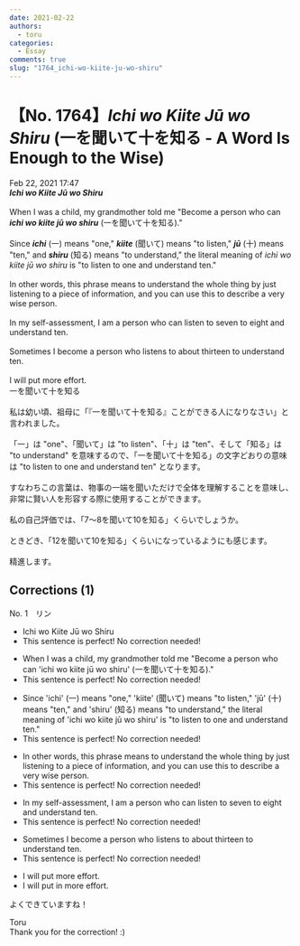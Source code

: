 ```yaml
---
date: 2021-02-22
authors:
  - toru
categories:
  - Essay
comments: true
slug: "1764_ichi-wo-kiite-ju-wo-shiru"
---
```


# 【No. 1764】<strong><em>Ichi wo Kiite Jū wo Shiru</em></strong> (一を聞いて十を知る - A Word Is Enough to the Wise)
<div class="date">Feb 22, 2021 17:47</div>
<div id="post"><div id="body_show_ori">
<strong><em>Ichi wo Kiite Jū wo Shiru</em></strong><br/><br/>When I was a child, my grandmother told me "Become a person who can <strong><em>ichi wo kiite jū wo shiru</em></strong> (一を聞いて十を知る)."<br/><br/>Since <strong><em>ichi</em></strong> (一) means "one," <strong><em>kiite</em></strong> (聞いて) means "to listen," <strong><em>jū</em></strong> (十) means "ten," and <strong><em>shiru</em></strong> (知る) means "to understand," the literal meaning of <em>ichi wo kiite jū wo shiru</em> is "to listen to one and understand ten."<br/><br/>In other words, this phrase means to understand the whole thing by just listening to a piece of information, and you can use this to describe a very wise person.<br/><br/>In my self-assessment, I am a person who can listen to seven to eight and understand ten.<br/><br/>Sometimes I become a person who listens to about thirteen to understand ten.<br/><br/>I will put more effort.
</div></div>

<!-- more -->

<div id="post_ja"><div id="body_show_mo">
一を聞いて十を知る<br/><br/>私は幼い頃、祖母に「『一を聞いて十を知る』ことができる人になりなさい」と言われました。<br/><br/>「一」は "one"、「聞いて」は "to listen"、「十」は "ten"、そして「知る」は "to understand" を意味するので、「一を聞いて十を知る」の文字どおりの意味は "to listen to one and understand ten" となります。<br/><br/>すなわちこの言葉は、物事の一端を聞いただけで全体を理解することを意味し、非常に賢い人を形容する際に使用することができます。<br/><br/>私の自己評価では、「7～8を聞いて10を知る」くらいでしょうか。<br/><br/>ときどき、「12を聞いて10を知る」くらいになっているようにも感じます。<br/><br/>精進します。
</div></div>

## Corrections (1)
<div id="block"><div class="first_name"> No. 1　<span class="just_name">リン</span></div><div id="block2">
<ul class="correction_field">
<li class="incorrect">Ichi wo Kiite Jū wo Shiru</li>
<li class="corrected perfect">This sentence is perfect! No correction needed!</li>
</ul>
<ul class="correction_field">
<li class="incorrect">When I was a child, my grandmother told me "Become a person who can 'ichi wo kiite jū wo shiru' (一を聞いて十を知る)."</li>
<li class="corrected perfect">This sentence is perfect! No correction needed!</li>
</ul>
<ul class="correction_field">
<li class="incorrect">Since 'ichi' (一) means "one," 'kiite' (聞いて) means "to listen," 'jū' (十) means "ten," and 'shiru' (知る) means "to understand," the literal meaning of 'ichi wo kiite jū wo shiru' is "to listen to one and understand ten."</li>
<li class="corrected perfect">This sentence is perfect! No correction needed!</li>
</ul>
<ul class="correction_field">
<li class="incorrect">In other words, this phrase means to understand the whole thing by just listening to a piece of information, and you can use this to describe a very wise person.</li>
<li class="corrected perfect">This sentence is perfect! No correction needed!</li>
</ul>
<ul class="correction_field">
<li class="incorrect">In my self-assessment, I am a person who can listen to seven to eight and understand ten.</li>
<li class="corrected perfect">This sentence is perfect! No correction needed!</li>
</ul>
<ul class="correction_field">
<li class="incorrect">Sometimes I become a person who listens to about thirteen to understand ten.</li>
<li class="corrected perfect">This sentence is perfect! No correction needed!</li>
</ul>
<ul class="correction_field">
<li class="incorrect">I will put more effort.</li>
<li class="corrected correct">
I will put <span class="f_blue">in</span> more effort.
</li>
</ul>
<p class="comment_small">
 よくできていますね！
</p>

</div><div class="name"><span class="just_name">Toru</span><br>
Thank you for the correction! :)
</div>
</div>
